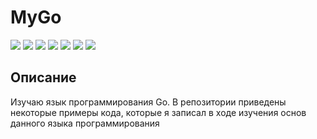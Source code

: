 # MyGo
[![](https://img.shields.io/badge/platforms-All_with_Go-3778AE.svg)](https://github.com/Zalexanninev15/MyGo)
[![](https://img.shields.io/badge/written_on-Go-00ADD8.svg?logo=rust)](https://github.com/Zalexanninev15/MyGo)
[![](https://img.shields.io/github/last-commit/Zalexanninev15/MyGo.svg)](https://github.com/Zalexanninev15/MyGo/commits/master)
[![](https://img.shields.io/github/stars/Zalexanninev15/MyGo.svg)](https://github.com/Zalexanninev15/MyGo/stargazers)
[![](https://img.shields.io/github/forks/Zalexanninev15/MyGo.svg)](https://github.com/Zalexanninev15/MyGo/network/members)
[![](https://img.shields.io/badge/license-GPLv3-ligthgreen.svg)](LICENSE)
[![](https://img.shields.io/badge/donate-Buy_Me_a_Coffee-F94400.svg)](https://zalexanninev15.jimdofree.com/buy-me-a-coffee)

## Описание

Изучаю язык программирования Go. В репозитории приведены некоторые примеры кода, которые я записал в ходе изучения основ данного языка программирования
